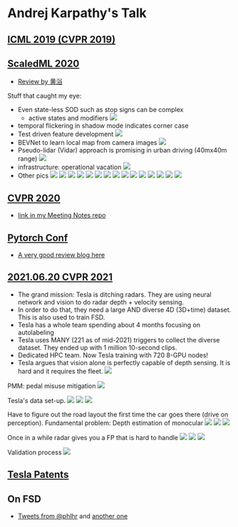 # Andrej Karpathy's Talk

## [ICML 2019 (CVPR 2019)](https://www.youtube.com/watch?v=IHH47nZ7FZU)

## [ScaledML 2020](https://www.youtube.com/watch?v=hx7BXih7zx8)

- [Review by 黄浴](https://zhuanlan.zhihu.com/p/136179627)

Stuff that caught my eye:

- Even state-less SOD such as stop signs can be complex
	- active states and modifiers
![](../assets/scaledml_2020/stop_overview.jpg)
- temporal flickering in shadow mode indicates corner case
- Test driven feature development
![](../assets/scaledml_2020/evaluation.jpg)
- BEVNet to learn local map from camera images
![](../assets/scaledml_2020/bevnet.jpg)
- Pseudo-lidar (Vidar) approach is promising in urban driving (40mx40m range)
![](../assets/scaledml_2020/vidar.jpg)
- infrastructure: operational vacation
![](../assets/scaledml_2020/operation_vacation.jpg)
- Other pics
![](../assets/scaledml_2020/stop1.jpg)
![](../assets/scaledml_2020/stop2.jpg)
![](../assets/scaledml_2020/stop3.jpg)
![](../assets/scaledml_2020/stop4.jpg)
![](../assets/scaledml_2020/stop5.jpg)
![](../assets/scaledml_2020/stop6.jpg)
![](../assets/scaledml_2020/stop7.jpg)
![](../assets/scaledml_2020/stop8.jpg)
![](../assets/scaledml_2020/stop9.jpg)
![](../assets/scaledml_2020/stop10.jpg)
![](../assets/scaledml_2020/stop11.jpg)
![](../assets/scaledml_2020/stop12.jpg)
![](../assets/scaledml_2020/stop13.jpg)
![](../assets/scaledml_2020/env.jpg)
![](../assets/scaledml_2020/pedestrian_aeb.jpg)


## [CVPR 2020](https://www.youtube.com/watch?v=g2R2T631x7k)
- [link in my Meeting Notes repo](https://github.com/patrick-llgc/MeetingNotes/blob/master/CVPR2020/workshops.md#scalability-in-autonomous-driving-video-on-youtube)


## [Pytorch Conf](https://www.youtube.com/watch?v=hx7BXih7zx8)
- [A very good review blog here](https://phucnsp.github.io/blog/self-taught/2020/04/30/tesla-nn-in-production.html)

## [2021.06.20 CVPR 2021](https://www.youtube.com/watch?v=g6bOwQdCJrc)
- The grand mission: Tesla is ditching radars. They are using neural network and vision to do radar depth + velocity sensing.
- In order to do that, they need a large AND diverse 4D (3D+time) dataset. This is also used to train FSD. 
- Tesla has a whole team spending about 4 months focusing on autolabeling 
- Tesla uses MANY (221 as of mid-2021) triggers to collect the diverse dataset. They ended up with 1 million 10-second clips.
- Dedicated HPC team. Now Tesla training with 720 8-GPU nodes!
- Tesla argues that vision alone is perfectly capable of depth sensing. It is hard and it requires the fleet.
![](../assets/cvpr_2021_andrej/cover.jpg)




PMM: pedal misuse mitigation
![](../assets/cvpr_2021_andrej/traffic_control_warning_pmm.jpg)

Tesla's data set-up.
![](../assets/cvpr_2021_andrej/tesla_no_radar.jpg)
![](../assets/cvpr_2021_andrej/8cam_setup.jpg)
![](../assets/cvpr_2021_andrej/large_clean_diverse_data.jpg)

Have to figure out the road layout the first time the car goes there (drive on perception). Fundamental problem: Depth estimation of monocular 
![](../assets/cvpr_2021_andrej/data_auto_labeling.jpg)
![](../assets/cvpr_2021_andrej/trainig_cluster.jpg)
![](../assets/cvpr_2021_andrej/tesla_dataset.jpg)

Once in a while radar gives you a FP that is hard to handle
![](../assets/cvpr_2021_andrej/depth_velocity_with_vision_1.jpg)
![](../assets/cvpr_2021_andrej/depth_velocity_with_vision_2.jpg)
![](../assets/cvpr_2021_andrej/depth_velocity_with_vision_3.jpg)

Validation process
![](../assets/cvpr_2021_andrej/release_and_validation.jpg)

## [Tesla Patents](https://patents.google.com/?q=(machine+learning)&assignee=Tesla%2c+Inc.&after=priority:20180101&oq=(machine+learning)+assignee:(Tesla%2c+Inc.)+after:priority:20180101)

## On FSD
- [Tweets from @phlhr](https://twitter.com/phlhr/status/1318335219586326529) and [another one](https://twitter.com/phlhr/status/1357924763214049285)